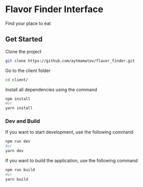 # Flavor Finder Interface

Find your place to eat

## Get Started

Clone the project

```bash
git clone https://github.com/aytmamatov/flavor_finder.git
```

Go to the client folder

```bash
cd client/
```

Install all dependencies using the command

```bash
npm install
#or
yarn install
```

### Dev and Build

If you want to start development, use the following command

```bash
npm run dev
#or
yarn dev
```

If you want to build the application, use the following command

```bash
npm run build
#or
yarn build
```